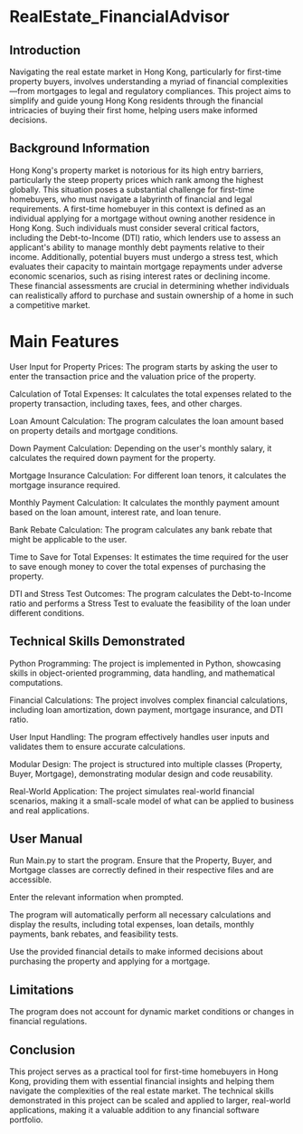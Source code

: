 # RealEstate_FinancialAdvisor

## Introduction
Navigating the real estate market in Hong Kong, particularly for first-time property buyers, involves understanding a myriad of financial complexities—from mortgages to legal and regulatory compliances. This project aims to simplify and guide young Hong Kong residents through the financial intricacies of buying their first home, helping users make informed decisions.

## Background Information
Hong Kong's property market is notorious for its high entry barriers, particularly the steep property prices which rank among the highest globally. This situation poses a substantial challenge for first-time homebuyers, who must navigate a labyrinth of financial and legal requirements. A first-time homebuyer in this context is defined as an individual applying for a mortgage without owning another residence in Hong Kong. Such individuals must consider several critical factors, including the Debt-to-Income (DTI) ratio, which lenders use to assess an applicant's ability to manage monthly debt payments relative to their income. Additionally, potential buyers must undergo a stress test, which evaluates their capacity to maintain mortgage repayments under adverse economic scenarios, such as rising interest rates or declining income. These financial assessments are crucial in determining whether individuals can realistically afford to purchase and sustain ownership of a home in such a competitive market.

# Main Features
User Input for Property Prices:
The program starts by asking the user to enter the transaction price and the valuation price of the property.

Calculation of Total Expenses:
It calculates the total expenses related to the property transaction, including taxes, fees, and other charges.

Loan Amount Calculation:
The program calculates the loan amount based on property details and mortgage conditions.

Down Payment Calculation:
Depending on the user's monthly salary, it calculates the required down payment for the property.

Mortgage Insurance Calculation:
For different loan tenors, it calculates the mortgage insurance required.

Monthly Payment Calculation:
It calculates the monthly payment amount based on the loan amount, interest rate, and loan tenure.

Bank Rebate Calculation:
The program calculates any bank rebate that might be applicable to the user.

Time to Save for Total Expenses:
It estimates the time required for the user to save enough money to cover the total expenses of purchasing the property.

DTI and Stress Test Outcomes:
The program calculates the Debt-to-Income ratio and performs a Stress Test to evaluate the feasibility of the loan under different conditions.

## Technical Skills Demonstrated
Python Programming: The project is implemented in Python, showcasing skills in object-oriented programming, data handling, and mathematical computations.

Financial Calculations: The project involves complex financial calculations, including loan amortization, down payment, mortgage insurance, and DTI ratio.

User Input Handling: The program effectively handles user inputs and validates them to ensure accurate calculations.

Modular Design: The project is structured into multiple classes (Property, Buyer, Mortgage), demonstrating modular design and code reusability.

Real-World Application: The project simulates real-world financial scenarios, making it a small-scale model of what can be applied to business and real applications.

## User Manual
Run Main.py to start the program. Ensure that the Property, Buyer, and Mortgage classes are correctly defined in their respective files and are accessible.

Enter the relevant information when prompted.

The program will automatically perform all necessary calculations and display the results, including total expenses, loan details, monthly payments, bank rebates, and feasibility tests.

Use the provided financial details to make informed decisions about purchasing the property and applying for a mortgage.

## Limitations
The program does not account for dynamic market conditions or changes in financial regulations.

## Conclusion
This project serves as a practical tool for first-time homebuyers in Hong Kong, providing them with essential financial insights and helping them navigate the complexities of the real estate market. The technical skills demonstrated in this project can be scaled and applied to larger, real-world applications, making it a valuable addition to any financial software portfolio.
